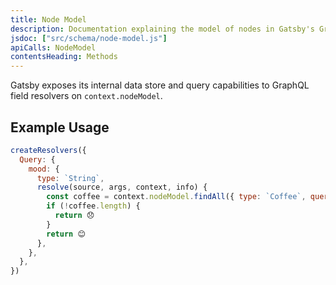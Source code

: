 ```yaml
---
title: Node Model
description: Documentation explaining the model of nodes in Gatsby's GraphQL data layer
jsdoc: ["src/schema/node-model.js"]
apiCalls: NodeModel
contentsHeading: Methods
---
```


Gatsby exposes its internal data store and query capabilities to GraphQL field resolvers on `context.nodeModel`.

## Example Usage

```javascript:title=gatsby-node.js
createResolvers({
  Query: {
    mood: {
      type: `String`,
      resolve(source, args, context, info) {
        const coffee = context.nodeModel.findAll({ type: `Coffee`, query: {} })
        if (!coffee.length) {
          return 😞
        }
        return 😊
      },
    },
  },
})
```
